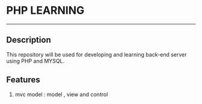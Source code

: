 # PHP LEARNING

*****

## Description 
This repository will be used for developing and learning back-end server using PHP and MYSQL.


## Features

1. mvc model : model , view and control 